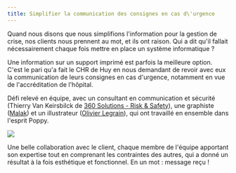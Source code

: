 ```yaml
---
title: Simplifier la communication des consignes en cas d\'urgence
---
```


Quand nous disons que nous simplifions l'information pour la gestion de crise, nos clients nous prennent au mot, et ils ont raison. Qui a dit qu'il fallait nécessairement chaque fois mettre en place un système informatique ?

Une information sur un support imprimé est parfois la meilleure option. C'est le pari qu'a fait le CHR de Huy en nous demandant de revoir avec eux la communication de leurs consignes en cas d'urgence, notamment en vue de l'accréditation de l'hôpital.

Défi relevé en équipe, avec un consultant en communication et sécurité (Thierry Van Keirsbilck de [360 Solutions - Risk & Safety](https://www.360-solutions.eu/)), une graphiste ([Malak](https://www.malak.be)) et un illustrateur ([Olivier Legrain](facebook.com/cinematmospheric)), qui ont travaillé en ensemble dans l'esprit Poppy. 

<img src = '../puh_affiche.png'>

Une belle collaboration avec le client, chaque membre de l'équipe apportant son expertise tout en comprenant les contraintes des autres, qui a donné un résultat à la fois esthétique et fonctionnel. En un mot : message reçu !
